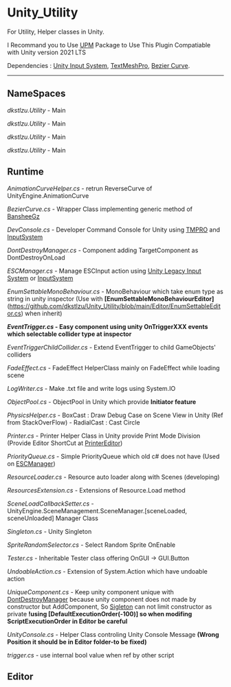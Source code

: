 # Unity_Utility
For Utility, Helper classes in Unity.

I Recommand you to Use [UPM](https://github.com/mob-sakai/UpmGitExtension.git) Package to Use This Plugin
Compatiable with Unity version 2021 LTS

Dependencies : [Unity Input System](https://docs.unity3d.com/Packages/com.unity.inputsystem@1.4/manual/index.html), [TextMeshPro](https://docs.unity3d.com/Packages/com.unity.textmeshpro@3.0/manual/index.html), [Bezier Curve](http://www.bansheegz.com/BGCurve/UserGuide/).

----------------------
## NameSpaces
*dkstlzu.Utility* - Main

*dkstlzu.Utility* - Main

*dkstlzu.Utility* - Main

*dkstlzu.Utility* - Main

## Runtime
*AnimationCurveHelper.cs* - retrun ReverseCurve of UnityEngine.AnimationCurve

*BezierCurve.cs* - Wrapper Class implementing generic method of [BansheeGz](http://www.bansheegz.com/BGCurve/UserGuide/)

*DevConsole.cs* - Developer Command Console for Unity using [TMPRO](https://docs.unity3d.com/Packages/com.unity.textmeshpro@3.0/manual/index.html) and [InputSystem](https://docs.unity3d.com/Packages/com.unity.inputsystem@1.4/manual/index.html)

*DontDestroyManager.cs* - Component adding TargetComponent as DontDestroyOnLoad

*ESCManager.cs* - Manage ESCInput action using [Unity Legacy Input System](https://docs.unity3d.com/Manual/Input.html) or [InputSystem](https://docs.unity3d.com/Packages/com.unity.inputsystem@1.4/manual/index.html)

*EnumSettableMonoBehaviour.cs* - MonoBehaviour which take enum type as string in unity inspector (Use with **[EnumSettableMonoBehaviourEditor]**(https://github.com/dkstlzu/Unity_Utility/blob/main/Editor/EnumSettableEditor.cs) when inherit)

***EventTrigger.cs* - Easy component using unity OnTriggerXXX events which selectable collider type at inspector**

*EventTriggerChildCollider.cs* - Extend EventTrigger to child GameObjects' colliders

*FadeEffect.cs* - FadeEffect HelperClass mainly on FadeEffect while loading scene

*LogWriter.cs* - Make .txt file and write logs using System.IO

*ObjectPool.cs* - ObjectPool in Unity which provide **Initiator feature**

*PhysicsHelper.cs* - BoxCast : Draw Debug Case on Scene View in Unity (Ref from StackOverFlow)
                   - RadialCast : Cast Circle

*Printer.cs* - Printer Helper Class in Unity provide Print Mode Division (Provide Editor ShortCut at [PrinterEditor](https://github.com/dkstlzu/Unity_Utility/blob/main/Editor/PrinterEditor.cs))

*PriorityQueue.cs* - Simple PriorityQueue which old c# does not have (Used on [ESCManager](https://github.com/dkstlzu/Unity_Utility/blob/main/Runtime/ESCManager.cs))

*ResourceLoader.cs* - Resource auto loader along with Scenes (developing)

*ResourcesExtension.cs* - Extensions of Resource.Load method

*SceneLoadCallbackSetter.cs* - UnityEngine.SceneManagement.SceneManager.\[sceneLoaded, sceneUnloaded\] Manager Class

*Singleton.cs* - Unity Singleton

*SpriteRandomSelector.cs* - Select Random Sprite OnEnable

*Tester.cs* - Inheritable Tester class offering OnGUI -> GUI.Button

*UndoableAction.cs* - Extension of System.Action which have undoable action

*UniqueComponent.cs* - Keep unity component unique with [DontDestroyManager](https://github.com/dkstlzu/Unity_Utility/blob/main/Runtime/DontDestroyManager.cs)
                        because unity component does not made by constructor but AddComponent, So [Sigleton](https://github.com/dkstlzu/Unity_Utility/blob/main/Runtime/Singleton.cs) can not limit constructor as private
                        **!using \[DefaultExecutionOrder(-100)\] so when modifing ScriptExecutionOrder in Editor be careful**
        
*UnityConsole.cs* - Helper Class controling Unity Console Message **(Wrong Position it should be in Editor folder-to be fixed)**

*trigger.cs* - use internal bool value when ref by other script 




## Editor

